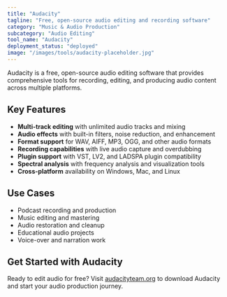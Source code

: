 ```yaml
---
title: "Audacity"
tagline: "Free, open-source audio editing and recording software"
category: "Music & Audio Production"
subcategory: "Audio Editing"
tool_name: "Audacity"
deployment_status: "deployed"
image: "/images/tools/audacity-placeholder.jpg"
---
```

Audacity is a free, open-source audio editing software that provides comprehensive tools for recording, editing, and producing audio content across multiple platforms.

## Key Features

- **Multi-track editing** with unlimited audio tracks and mixing
- **Audio effects** with built-in filters, noise reduction, and enhancement
- **Format support** for WAV, AIFF, MP3, OGG, and other audio formats
- **Recording capabilities** with live audio capture and overdubbing
- **Plugin support** with VST, LV2, and LADSPA plugin compatibility
- **Spectral analysis** with frequency analysis and visualization tools
- **Cross-platform** availability on Windows, Mac, and Linux

## Use Cases

- Podcast recording and production
- Music editing and mastering
- Audio restoration and cleanup
- Educational audio projects
- Voice-over and narration work

## Get Started with Audacity

Ready to edit audio for free? Visit [audacityteam.org](https://www.audacityteam.org) to download Audacity and start your audio production journey.